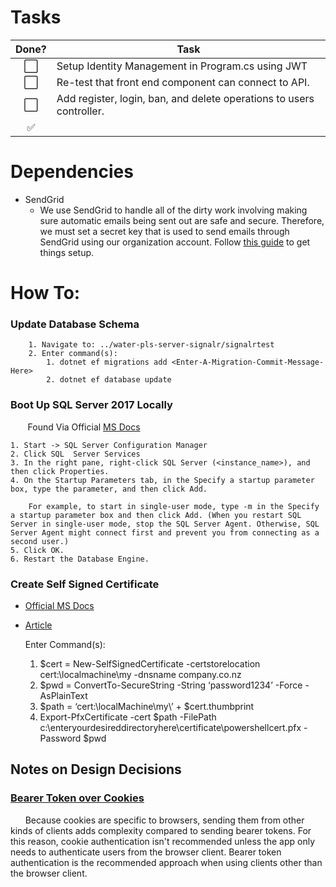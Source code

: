 # Tasks

Done? | Task
:---:| ---
⬜️| Setup Identity Management in Program.cs using JWT
⬜️| Re-test that front end component can connect to API.
⬜️ | Add register, login, ban, and delete operations to users controller.
✅ | <Insert Additional Task Name Here>


# Dependencies
- SendGrid
    * We use SendGrid to handle all of the dirty work involving making sure automatic emails being sent out are safe and secure. Therefore, we must set a secret key that is used to send emails through SendGrid using our organization account. Follow [this guide](https://docs.microsoft.com/en-us/aspnet/core/security/authentication/accconfirm?view=aspnetcore-2.2&tabs=netcore-cli) to get things setup.

# How To:

### Update Database Schema
        1. Navigate to: ../water-pls-server-signalr/signalrtest
        2. Enter command(s):
            1. dotnet ef migrations add <Enter-A-Migration-Commit-Message-Here>
            2. dotnet ef database update 

### Boot Up SQL Server 2017 Locally

&nbsp;&nbsp;&nbsp;&nbsp;&nbsp;&nbsp;
Found Via Official [MS Docs](https://docs.microsoft.com/en-us/sql/database-engine/configure-windows/scm-services-configure-server-startup-options?view=sql-server-2017)

    1. Start -> SQL Server Configuration Manager
    2. Click SQL  Server Services
    3. In the right pane, right-click SQL Server (<instance_name>), and then click Properties.
    4. On the Startup Parameters tab, in the Specify a startup parameter box, type the parameter, and then click Add.

        For example, to start in single-user mode, type -m in the Specify a startup parameter box and then click Add. (When you restart SQL Server in single-user mode, stop the SQL Server Agent. Otherwise, SQL Server Agent might connect first and prevent you from connecting as a second user.)
    5. Click OK.
    6. Restart the Database Engine.


### Create Self Signed Certificate

- [Official MS Docs](https://docs.microsoft.com/en-us/powershell/module/pkiclient/new-selfsignedcertificate?view=win10-ps)
- [Article](https://medium.com/the-new-control-plane/generating-self-signed-certificates-on-windows-7812a600c2d8)

    Enter Command(s):
    1. $cert = New-SelfSignedCertificate -certstorelocation cert:\localmachine\my -dnsname company.co.nz
    2. $pwd = ConvertTo-SecureString -String ‘password1234’ -Force -AsPlainText
    3. $path = ‘cert:\localMachine\my\’ + $cert.thumbprint
    4. Export-PfxCertificate -cert $path -FilePath c:\enteryourdesireddirectoryhere\certificate\powershellcert.pfx -Password $pwd

## Notes on Design Decisions

### [Bearer Token over Cookies](https://docs.microsoft.com/en-us/aspnet/core/signalr/authn-and-authz?view=aspnetcore-2.2)

&nbsp;&nbsp;&nbsp;&nbsp;&nbsp;&nbsp;Because cookies are specific to browsers, sending them from other kinds of clients adds complexity compared to sending bearer tokens. For this reason, cookie authentication isn't recommended unless the app only needs to authenticate users from the browser client. Bearer token authentication is the recommended approach when using clients other than the browser client.